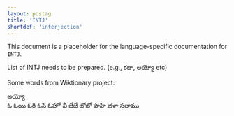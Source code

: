 ```yaml
---
layout: postag
title: 'INTJ'
shortdef: 'interjection'
---
```


This document is a placeholder for the language-specific documentation
for `INTJ`.

List of INTJ needs to be prepared. (e.g., కదా, అయ్యో etc)

Some words from Wiktionary project:

అయ్యో  
ఓ
ఓయి
ఓరి
ఓసి
ఓహో
చీ
జేజే
జోజో
పాహి
భళా
సలాము

